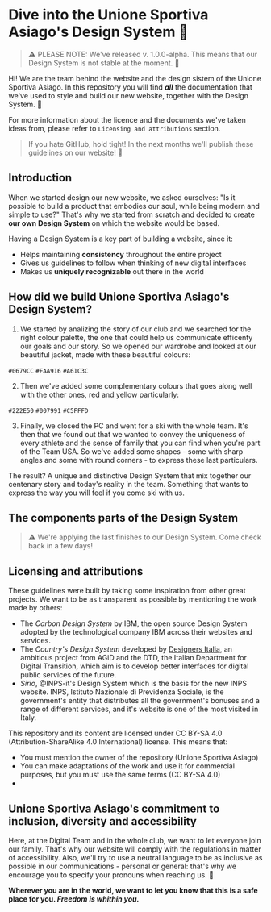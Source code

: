 # Dive into the Unione Sportiva Asiago's Design System :rocket:
> ⚠ PLEASE NOTE: We've released v. 1.0.0-alpha. This means that our Design System is not stable at the moment. 🙌

Hi! We are the team behind the website and the design sistem of the Unione Sportiva Asiago. In this repository you will find **_all_** the documentation that we've used to style and build our new website, together with the Design System. :raised_hands:

For more information about the licence and the documents we've taken ideas from, please refer to `Licensing and attributions` section.
> If you hate GitHub, hold tight! In the next months we'll publish these guidelines on our website! 🤞

## Introduction
When we started design our new website, we asked ourselves: "Is it possible to build a product that embodies our soul, while being modern and simple to use?" 
That's why we started from scratch and decided to create **our own Design System** on which the website would be based.

Having a Design System is a key part of building a website, since it:
- Helps maintaining **consistency** throughout the entire project
- Gives us guidelines to follow when thinking of new digital interfaces
- Makes us **uniquely recognizable** out there in the world

## How did we build Unione Sportiva Asiago's Design System?
1. We started by analizing the story of our club and we searched for the right colour palette, the one that could help us communicate efficenty our goals and our story. So we opened our wardrobe and looked at our beautiful jacket, made with these beautiful colours:

`#0679CC` `#FAA916` `#A61C3C`

2. Then we've added some complementary colours that goes along well with the other ones, red and yellow particularly:

`#222E50` `#007991` `#C5FFFD`

3. Finally, we closed the PC and went for a ski with the whole team. It's then that we found out that we wanted to convey the uniqueness of every athlete and the sense of family that you can find when you're part of the Team USA. So we've added some shapes - some with sharp angles and some with round corners - to express these last particulars.

The result? A unique and distinctive Design System that mix together our centenary story and today's reality in the team. Something that wants to express the way you will feel if you come ski with us.

## The components parts of the Design System
> ⚠️ We're applying the last finishes to our Design System. Come check back in a few days!
<!-- ### Typography
### Colours
### Icons
### Spacing -->

## Licensing and attributions
These guidelines were built by taking some inspiration from other great projects. We want to be as transparent as possible by mentioning the work made by others:
- The _Carbon Design System_ by IBM, the open source Design System adopted by the technological company IBM across their websites and services.
- The _Country's Design System_ developed by [Designers Italia](https://designers.italia.it), an ambitious project from AGiD and the DTD, the Italian Department for Digital Transition, which aim is to develop better interfaces for digital public services of the future.
- _Sirio_, @INPS-it's Design System which is the basis for the new INPS website. INPS, Istituto Nazionale di Previdenza Sociale, is the government's entity that distributes all the government's bonuses and a range of different services, and it's website is one of the most visited in Italy. 

This repository and its content are licensed under CC BY-SA 4.0 (Attribution-ShareAlike 4.0 International) license. This means that:
- You must mention the owner of the repository (Unione Sportiva Asiago)
- You can make adaptations of the work and use it for commercial purposes, but you must use the same terms (CC BY-SA 4.0)
- 
## Unione Sportiva Asiago's commitment to inclusion, diversity and accessibility
Here, at the Digital Team and in the whole club, we want to let everyone join our family. That's why our website will comply with the regulations in matter of accessibility. Also, we'll try to use a neutral language to be as inclusive as possible in our communications - personal or general: that's why we encourage you to specify your pronouns when reaching us. 🙌

**Wherever you are in the world, we want to let you know that this is a safe place for you. 
_Freedom is whithin you._**
